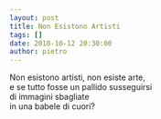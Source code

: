 ```yaml
---
layout: post
title: Non Esistono Artisti
tags: []
date: 2010-10-12 20:30:00
author: pietro
---
```

Non esistono artisti, non esiste arte,<br/>e se tutto fosse un pallido susseguirsi<br/>di immagini sbagliate <br/>in una babele di cuori?<br/>

